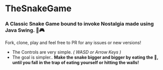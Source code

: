 # TheSnakeGame
### A Classic Snake Game bound to invoke Nostalgia made using Java Swing. 🐍🎮 

Fork, clone, play and feel free to PR for any issues or new versions! 

 - The Controls are very simple. *( WASD or Arrow Keys )* 
 - The goal is simpler.. **Make the snake bigger and bigger by eating the 🍎, until you fall in the trap of eating yourself or hitting the walls!**
